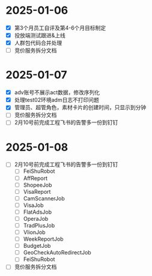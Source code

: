 # 2025-01-06
- [x] 第3个月员工自评及第4-6个月目标制定
- [x] 投放端测试跟进&上线
- [x] 人群包代码合并处理
- [ ] 竞价服务拆分文档
# 2025-01-07
- [x] adv账号不展示act数据，修改序列化
- [x] 处理test02环境adm日志不打印问题
- [x] 管理员、超管角色，素材卡片的创建时间，只显示到分钟
- [ ] 竞价服务拆分文档
- [ ] 2月10号前完成工程飞书的告警多一份到钉钉
# 2025-01-08
- [ ] 2月10号前完成工程飞书的告警多一份到钉钉
	- [ ] FeiShuRobot
	- [ ] AffReport
	- [ ] ShopeeJob
	- [ ] VisaReport
	- [ ] CamScannerJob
	- [ ] VisaJob
	- [ ] FlatAdsJob
	- [ ] OperaJob
	- [ ] TradPlusJob
	- [ ] VlionJob
	- [ ] WeekReportJob
	- [ ] BudgetJob
	- [ ] GeoCheckAutoRedirectJob
	- [ ] FeiShuRobot
- [ ] 竞价服务拆分文档
